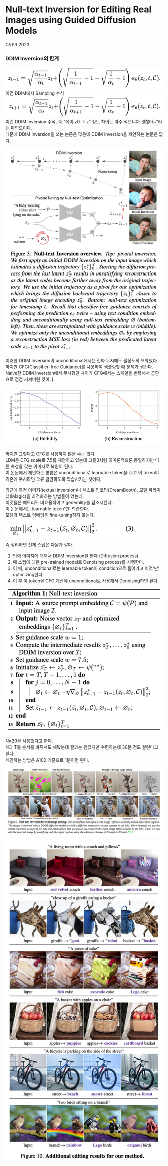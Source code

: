 Null-text Inversion for Editing Real Images using Guided Diffusion Models
===
 CVPR 2023

### DDIM Inversion의 한계
![img_1.png](img_1.png)  
이건 DDIM에서 Sampling 수식  
![img_2.png](img_2.png)  
이건 DDIM Inversion 수식, 즉 "에이 z0 -> z1 정도 차이는 아주 작으니까 괜찮아~"라는 마인드이다.  
때문에 DDIM Inversion을 쓰는 논문은 많은데 DDIM Inversion을 제안하는 논문은 없다.

![img.png](img.png)
 
이러한 DDIM Inversion이 unconditional에서는 진짜 무시해도 될정도의 오류였다.  
하지만 CFG(Classifier-free Guidance)를 사용하여 샘플링할 때 문제가 생긴다.  
Naive한 DDIM Inversion에서 무시했던 차이가 CFG에서는 스케일을 반복해서 곱함으로 점점 커져버린 것이다.

![img_3.png](img_3.png)  

하지만 그렇다고 CFG를 사용하지 않을 수는 없다.  
LDM은 CFG scale로 7.5롤 제안하고 있는데 그림3처럼 의미론적으론 동일하지만 다른 속성을 갖는 이미지로 복원이 된다.  
이 논문에서 제안하는 방법은 unconditional로 learnable token을 주고 이 token이 기존에 무시하던 오류 감안하도록 학습시키는 것이다.  

최근에 특정 이미지(textual inversion)나 텍스트 인코딩(DreamBooth), 모델 파라미터(iMagic)을 최적화하는 방법들이 있는데,  
이것들은 메모리도 비효율적이고 generality를 감소시킨다.  
이 논문에서는 learnable token'만' 학습한다.  
모델과 텍스트 임베딩은 fine-tuning하지 않는다.

![img_5.png](img_5.png)

즉 정리하면 전체 스텝은 다음과 같다.
1. 입력 이미지에 대해서 DDIM Inversion을 한다 (Diffusion process).
2. 매 스텝에 대한 pre-trained model로 Denoising process를 시행한다.
3. 이 때, unconditional로는 learnable token이 condition으로 들어가고 이것'만' optimizing한다.
4. 이 후 이 token을 CFG 계산에 unconditional로 사용해서 Denoising하면 된다.  

![img_6.png](img_6.png)         

N=20을 사용했다고 한다.  
N과 T를 순서를 바꿔서도 해봤는데 결과는 괜찮지만 수렴하는데 30분 정도 걸린다고 한다.  
제안하는 방법은 A100 기준으로 1분이면 된다.
                                 
![img_8.png](img_8.png)  

![img_7.png](img_7.png)
